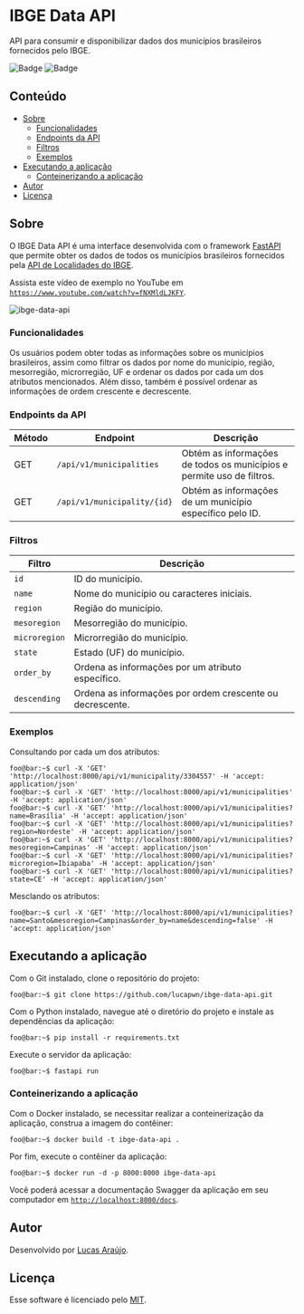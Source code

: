 # IBGE Data API

API para consumir e disponibilizar dados dos municípios brasileiros fornecidos pelo IBGE.

![Badge](https://img.shields.io/static/v1?label=license&message=MIT&color=1E90FF)
![Badge](https://img.shields.io/static/v1?label=build&message=passing&color=00d110)

## Conteúdo

- [Sobre](#sobre)
  - [Funcionalidades](#funcionalidades)
  - [Endpoints da API](#endpoints-da-api)
  - [Filtros](#filtros)
  - [Exemplos](#exemplos)
- [Executando a aplicação](#executando-a-aplicação)
  - [Conteinerizando a aplicação](#conteinerizando-a-aplicação)
- [Autor](#autor)
- [Licença](#licença)

## Sobre

O IBGE Data API é uma interface desenvolvida com o framework [FastAPI](https://fastapi.tiangolo.com/) que permite obter os dados de todos os municípios brasileiros fornecidos pela [API de Localidades do IBGE](https://servicodados.ibge.gov.br/api/docs/localidades#api-Municipios-municipiosGet).

Assista este vídeo de exemplo no YouTube em [```https://www.youtube.com/watch?v=fNXMldLJKFY```](https://www.youtube.com/watch?v=fNXMldLJKFY).

![ibge-data-api](https://github.com/lucapwn/ibge-data-api/assets/58787069/f1b2c95f-3242-4a21-9c48-634b8a391fd8)

### Funcionalidades

Os usuários podem obter todas as informações sobre os municípios brasileiros, assim como filtrar os dados por nome do município, região, mesorregião, microrregião, UF e ordenar os dados por cada um dos atributos mencionados. Além disso, também é possível ordenar as informações de ordem crescente e decrescente.

### Endpoints da API

Método | Endpoint                        | Descrição
-------|---------------------------------|--------------------------------------------------------------------------------------------------------------------------------
GET    | ```/api/v1/municipalities```    | Obtém as informações de todos os municípios e permite uso de filtros.
GET    | ```/api/v1/municipality/{id}``` | Obtém as informações de um município específico pelo ID.

### Filtros

Filtro            | Descrição
------------------|---------------------------------------------------------
```id```          | ID do município.
```name```        | Nome do município ou caracteres iniciais.
```region```      | Região do município.
```mesoregion```  | Mesorregião do município.
```microregion``` | Microrregião do município.
```state```       | Estado (UF) do município.
```order_by```    | Ordena as informações por um atributo específico.
```descending```  | Ordena as informações por ordem crescente ou decrescente.

### Exemplos

Consultando por cada um dos atributos:

~~~console
foo@bar:~$ curl -X 'GET' 'http://localhost:8000/api/v1/municipality/3304557' -H 'accept: application/json'
foo@bar:~$ curl -X 'GET' 'http://localhost:8000/api/v1/municipalities' -H 'accept: application/json'
foo@bar:~$ curl -X 'GET' 'http://localhost:8000/api/v1/municipalities?name=Brasília' -H 'accept: application/json'
foo@bar:~$ curl -X 'GET' 'http://localhost:8000/api/v1/municipalities?region=Nordeste' -H 'accept: application/json'
foo@bar:~$ curl -X 'GET' 'http://localhost:8000/api/v1/municipalities?mesoregion=Campinas' -H 'accept: application/json'
foo@bar:~$ curl -X 'GET' 'http://localhost:8000/api/v1/municipalities?microregion=Ibiapaba' -H 'accept: application/json'
foo@bar:~$ curl -X 'GET' 'http://localhost:8000/api/v1/municipalities?state=CE' -H 'accept: application/json'
~~~

Mesclando os atributos:

~~~console
foo@bar:~$ curl -X 'GET' 'http://localhost:8000/api/v1/municipalities?name=Santo&mesoregion=Campinas&order_by=name&descending=false' -H 'accept: application/json'
~~~

## Executando a aplicação

Com o Git instalado, clone o repositório do projeto:

~~~console
foo@bar:~$ git clone https://github.com/lucapwn/ibge-data-api.git
~~~

Com o Python instalado, navegue até o diretório do projeto e instale as dependências da aplicação:

~~~console
foo@bar:~$ pip install -r requirements.txt
~~~

Execute o servidor da aplicação:

~~~console
foo@bar:~$ fastapi run
~~~

### Conteinerizando a aplicação

Com o Docker instalado, se necessitar realizar a conteinerização da aplicação, construa a imagem do contêiner:

~~~console
foo@bar:~$ docker build -t ibge-data-api .
~~~

Por fim, execute o contêiner da aplicação:

~~~console
foo@bar:~$ docker run -d -p 8000:8000 ibge-data-api
~~~

Você poderá acessar a documentação Swagger da aplicação em seu computador em [```http://localhost:8000/docs```](http://localhost:8000/docs).

## Autor

Desenvolvido por [Lucas Araújo](https://github.com/lucapwn).

## Licença

Esse software é licenciado pelo [MIT](https://choosealicense.com/licenses/mit/).
